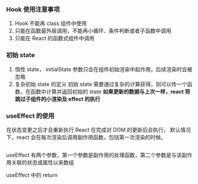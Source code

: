 ### Hook 使用注意事项

1. Hook 不能再 class 组件中使用
2. 只能在函数最外层调用，不能再小循环、条件判断或者子函数中调用
3. 只能在 React 的函数式组件中调用

### 初始 state

1. 惰性 state， initialState 参数只会在组件初始渲染中起作用，后续渲染时会被忽略
2. 复杂初始 state 的定义
   初始 state 需要通过复杂的计算获得，则可以传一个函数，在函数中计算并返回初始的 state
   **如果更新的数据与上次一样，react 将跳过子组件的小渲染及 effect 的执行**

### useEffect 的使用

在状态变更之后才会重新执行
React 在完成对 DOM 的更新后会执行， 默认情况下，react 会在每次渲染后调用副作用函数，包括第一次渲染的时候。

```js

```

useEffect 有两个参数，第一个参数是副作用的处理函数，第二个参数是与该副作用关联的状态或属性以来数组

useEffect 中的 return
